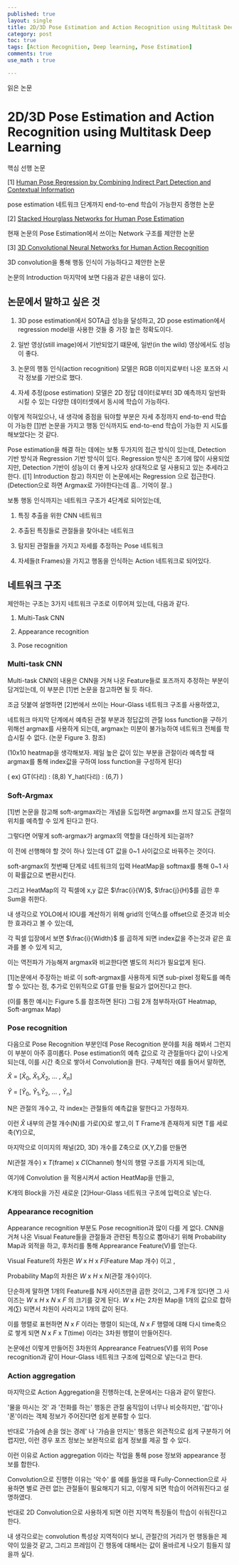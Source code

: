 ```yaml
---
published: true
layout: single
title: 2D/3D Pose Estimation and Action Recognition using Multitask Deep Learning
category: post
toc: true
tags: [Action Recognition, Deep learning, Pose Estimation]
comments: true
use_math : true

---
```


읽은 논문

# 2D/3D Pose Estimation and Action Recognition using Multitask Deep Learning

핵심 선행 논문

[1] [Human Pose Regression by Combining Indirect Part Detection and Contextual Information](https://arxiv.org/pdf/1710.02322.pdf)

pose estimation 네트워크 단계까지 end-to-end 학습이 가능한지 증명한 논문

[2] [Stacked Hourglass Networks for Human Pose Estimation](https://arxiv.org/pdf/1603.06937.pdf)

현재 논문의 Pose Estimation에서 쓰이는 Network 구조를 제안한 논문

[3] [3D Convolutional Neural Networks for Human Action Recognition](https://ieeexplore.ieee.org/stamp/stamp.jsp?tp=&arnumber=6165309)

3D convolution을 통해 행동 인식이 가능하다고 제안한 논문

논문의 Introduction 마지막에 보면 다음과 같은 내용이 있다.

## 논문에서 말하고 싶은 것

1. 3D pose estimation에서 SOTA급 성능을 달성하고, 2D pose estimation에서 regression model을 사용한 것들 중 가장 높은 정확도이다.

2. 일반 영상(still image)에서 기반되었기 떄문에, 일반(in the wild) 영상에서도 성능이 좋다.

3. 논문의 행동 인식(action recognition) 모델은 RGB 이미지로부터 나온 포즈와 시각 정보를 기반으로 했다.

4. 자세 추정(pose estimation) 모델은 2D 정답 데이터로부터
    3D 예측까지 일반화 시킬 수 있는 다양한 데이터셋에서 동시에 학습이 가능하다.

이렇게 적혀있으나, 내 생각에 중점을 둬야할 부분은 자세 추정까지 end-to-end 학습이 가능한 [[1]](https://arxiv.org/pdf/1710.02322.pdf)번 논문을 가지고
행동 인식까지도 end-to-end 학습이 가능한 지 시도를 해보았다는 것 같다.

Pose estimation을 해결 하는 데에는 보통 두가지의 접근 방식이 있는데, Detection 기반 방식과 Regression 기반 방식이 있다.
Regression 방식은 초기에 많이 사용되었지만, Detection 기반이 성능이 더 좋게 나오자 상대적으로 덜 사용되고 있는 추세라고 한다. ([1] Introduction 참고)
하지만 이 논문에서는 Regression 으로 접근한다.
(Detection으로 하면 Argmax로 가야한다는데 흠.. 기억이 잘..)

보통 행동 인식까지는 네트워크 구조가 4단계로 되어있는데,

1. 특징 추출을 위한 CNN 네트워크

2. 추출된 특징들로 관절들을 찾아내는 네트워크

3. 탐지된 관절들을 가지고 자세를 추정하는 Pose 네트워크

4. 자세들(t Frames)을 가지고 행동을 인식하는 Action 네트워크로 되어있다.

## 네트워크 구조

제안하는 구조는 3가지 네트워크 구조로 이루어져 있는데, 다음과 같다.

1. Multi-Task CNN

2. Appearance recognition

3. Pose recognition

### Multi-task CNN

Multi-task CNN의 내용은 CNN을 거쳐 나온 Feature들로 포즈까지 추정하는 부분이 담겨있는데,
이 부분은 [1]번 논문을 참고하면 될 듯 하다.

조금 덧붙여 설명하면 [2]번에서 쓰이는 Hour-Glass 네트워크 구조를 사용하였고,

네트워크 마지막 단계에서 예측된 관절 부분과 정답값의 관절 loss function을 구하기 위해선 argmax를 사용하게 되는데,
argmax는 미분이 불가능하여 네트워크 전체를 학습시킬 수 없다.
(논문 Figure 3. 참조)

(10x10 heatmap을 생각해보자. 제일 높은 값이 있는 부분을 관절이라 예측할 때 argmax를 통해 index값을 구하여
loss function을 구성하게 된다)

( ex) GT(다리) : (8,8) Y_hat(다리) : (6,7) )

### Soft-Argmax

[1]번 논문을 참고해 soft-argmax라는 개념을 도입하면 argmax를 쓰지 않고도 관절의 위치를 예측할 수 있게 된다고 한다.

그렇다면 어떻게 soft-argmax가 argmax의 역할을 대신하게 되는걸까?

이 전에 선행해야 할 것이 하나 있는데 GT 값을 0~1 사이값으로 바꿔주는 것이다.

soft-argmax의 첫번째 단계로 네트워크의 입력 HeatMap을 softmax를 통해 0~1 사이 확률값으로 변환시킨다.

그리고 HeatMap의 각 픽셀에 x,y 값은 $\frac{i}{W}$, $\frac{j}{H}$를 곱한 후 Sum을 취한다.

내 생각으로 YOLO에서 IOU를 계산하기 위해 grid의 인덱스를 offset으로 준것과 비슷한 효과라고 볼 수 있는데,

각 픽셀 입장에서 보면 $\frac{i}{Width}$ 를 곱하게 되면 index값을 주는것과 같은 효과를 볼 수 있게 되고,

이는 역전파가 가능해져 argmax와 비교한다면 별도의 처리가 필요없게 된다.

[1]논문에서 주장하는 바로 이 soft-argmax를 사용하게 되면 sub-pixel 정확도를 예측할 수 있다는 점,
추가로 인위적으로 GT를 만들 필요가 없어진다고 한다.

(이를 통한 예시는 Figure 5.를 참조하면 된다)
그림 2개 첨부하자(GT Heatmap, Soft-argmax Map)

### Pose recognition

다음으로 Pose Recognition 부분인데 Pose Recognition 분야를 처음 해봐서 그런지 이 부분이 아주 흥미롭다.
Pose estimation의 예측 값으로 각 관절들마다 값이 나오게 되는데, 이를 시간 축으로 쌓아서 Convolution을 한다.
구체적인 예를 들어서 말하면,

$\hat{X}$ = [$\hat{X}_{0}$, $\hat{X}_{1}$,$\hat{X}_{2}$, ... , $\hat{X}_{n}$]

$\hat{Y}$ = [$\hat{Y}_{0}$, $\hat{Y}_{1}$,$\hat{Y}_{2}$, ... , $\hat{Y}_{n}$]

N은 관절의 개수고, 각 index는 관절들의 예측값을 말한다고 가정하자.

이런 $\hat{X}$ 내부의 관절 개수(N)를 가로(X)로 쌓고,이 T Frame개 존재하게 되면 T를 세로축(Y)으로,

마지막으로 이미지의 채널(2D, 3D) 개수를 Z축으로 (X,Y,Z)를 만들면

$N$(관절 개수) x $T$(frame) x $C$(Channel) 형식의 행렬 구조를 가지게 되는데,

여기에 Convolution 을 적용시켜서 action HeatMap을 만들고,

K개의 Block을 가진 새로운 [2]Hour-Glass 네트워크 구조에 입력으로 넣는다.

### Appearance recognition

Appearance recognition 부분도 Pose recognition과 많이 다를 게 없다.
CNN을 거쳐 나온 Visual Feature들을 관절들과 관련된 특징으로 뽑아내기 위해 Probability Map과 외적을 하고,
후처리를 통해 Apprearance Feature(V)를 얻는다.

Visual Feature의 차원은 $W$ x $H$ x $F$(Feature Map 개수) 이고 ,

Probability Map의 차원은 $W$ x $H$ x $N$(관절 개수)이다.

단순하게 말하면 1개의 Feature를 N개 사이즈만큼 곱한 것이고, 그게 F개 있다면
그 사이즈는 $W$ x $H$ x $N$ x $F$ 의 크기를 갖게 된다.
$W$ x $H$는 2차원 Map을 1개의 값으로 합하게(∑) 되면서 차원이 사라지고 1개의 값이 된다.

이를 행렬로 표현하면 $N$ x $F$ 이라는 행렬이 되는데,
$N$ x $F$ 행렬에 대해 다시 time축으로 쌓게 되면 $N$ x $F$ x $T$(time) 이라는 3차원 행렬이 만들어진다.

논문에선 이렇게 만들어진 3차원의 Apprearance Featrues(V)를 위의 Pose recognition과 같이 Hour-Glass 네트워크 구조에
입력으로 넣는다고 한다.

### Action aggregation

마지막으로 Action Aggregation을 진행하는데, 논문에서는 다음과 같이 말한다.

'물을 마시는 것' 과 '전화를 하는' 행동은 관절 움직임이 너무나 비슷하지만,
'컵'이나 '폰'이라는 객체 정보가 주어진다면 쉽게 분류할 수 있다.

반대로 '가슴에 손을 얹는 경례' 나 '가슴을 만지는' 행동은 외관적으로 쉽게 구분하기 어렵지만,
이런 경우 포즈 정보는 보완적으로 쉽게 정보를 제공 할 수 있다.

이런 이유로 Action aggregation 이라는 작업을 통해 pose 정보와 appearance 정보를 합한다.

Convolution으로 진행한 이유는 '악수' 를 예를 들었을 때 Fully-Connection으로 사용하면
별로 관련 없는 관절들이 필요해지기 되고, 이렇게 되면 학습이 어려워진다고 설명하였다.

반대로 2D Convolution으로 사용하게 되면 이런 지역적 특징들이 학습이 쉬워진다고 한다.

내 생각으로는 convolution 특성상 지역적이다 보니, 관절간의 거리가 먼 행동들은 제약이 있을것 같고,
그리고 프레임이 긴 행동에 대해서는 값이 올바르게 나오기 힘들지 않을까 싶다.